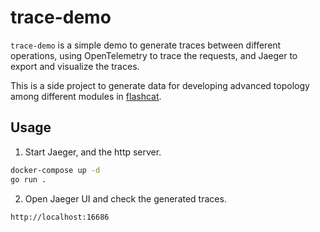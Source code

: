 # trace-demo

`trace-demo` is a simple demo to generate traces between different operations, using OpenTelemetry to trace the requests, and Jaeger to export and visualize the traces. 

This is a side project to generate data for developing advanced topology among different modules in [flashcat](https://flashcat.com).

## Usage

1. Start Jaeger, and the http server.

```bash
docker-compose up -d
go run .
```

2. Open Jaeger UI and check the generated traces.

```
http://localhost:16686
```
